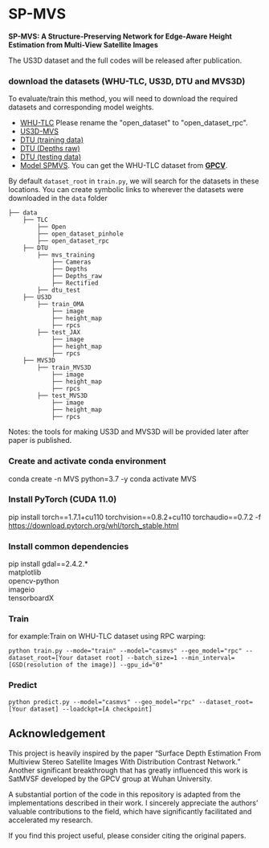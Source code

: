 # SP-MVS

**SP-MVS: A Structure-Preserving Network for Edge-Aware Height Estimation from Multi-View Satellite Images**

The US3D dataset and the full codes will be released after publication.

### download the datasets (WHU-TLC, US3D, DTU and MVS3D)

To evaluate/train this method, you will need to download the required datasets and corresponding model weights. 
* [WHU-TLC](https://github.com/WHU-GPCV/SatMVS/blob/main/WHU_TLC/readme.md) Please rename the "open_dataset" to "open_dataset_rpc".
* [US3D-MVS](https://ieee-dataport.org/open-access/data-fusion-contest-2019-dfc2019)
* [DTU (training data)](https://drive.google.com/file/d/1eDjh-_bxKKnEuz5h-HXS7EDJn59clx6V/view)
* [DTU (Depths raw)](https://virutalbuy-public.oss-cn-hangzhou.aliyuncs.com/share/cascade-stereo/CasMVSNet/dtu_data/dtu_train_hr/Depths_raw.zip)
* [DTU (testing data)](https://drive.google.com/file/d/1rX0EXlUL4prRxrRu2DgLJv2j7-tpUD4D/view?usp=sharing)
* [Model SPMVS](https://drive.google.com/file/d/1b8i1u69_9yMPJyqGcuTkCocyg0rVg4P3/view?usp=sharing).
You can get the WHU-TLC dataset from [**GPCV**](http://gpcv.whu.edu.cn/).

By default `dataset_root` in `train.py`, we will search for the datasets in these locations. You can create symbolic links to wherever the datasets were downloaded in the `data` folder

```Shell
├── data
    ├── TLC
        ├── Open
        ├── open_dataset_pinhole
        ├── open_dataset_rpc
    ├── DTU
        ├── mvs_training
            ├── Cameras
            ├── Depths
            ├── Depths_raw
            ├── Rectified
        ├── dtu_test
    ├── US3D
        ├── train_OMA
            ├── image
            ├── height_map
            ├── rpcs
        ├── test_JAX
            ├── image
            ├── height_map
            ├── rpcs
    ├── MVS3D
        ├── train_MVS3D
            ├── image
            ├── height_map
            ├── rpcs
        ├── test_MVS3D
            ├── image
            ├── height_map
            ├── rpcs
```

Notes: the tools for making US3D and MVS3D will be provided later after paper is published.
### Create and activate conda environment
conda create -n MVS python=3.7 -y
conda activate MVS

### Install PyTorch (CUDA 11.0)
pip install torch==1.7.1+cu110 torchvision==0.8.2+cu110 torchaudio==0.7.2 -f https://download.pytorch.org/whl/torch_stable.html

### Install common dependencies
pip install gdal==2.4.2.* \
            matplotlib \
            opencv-python \
            imageio \
            tensorboardX


### Train
for example:Train on WHU-TLC dataset using RPC warping:

`python train.py --mode="train" --model="casmvs" --geo_model="rpc" --dataset_root=[Your dataset root] --batch_size=1 --min_interval=[GSD(resolution of the image)] --gpu_id="0"`


### Predict

`python predict.py --model="casmvs" --geo_model="rpc" --dataset_root=[Your dataset] --loadckpt=[A checkpoint]`


## Acknowledgement
This project is heavily inspired by the paper “Surface Depth Estimation From Multiview Stereo Satellite Images With Distribution Contrast Network.” Another significant breakthrough that has greatly influenced this work is SatMVSF developed by the GPCV group at Wuhan University.

A substantial portion of the code in this repository is adapted from the implementations described in their work. I sincerely appreciate the authors’ valuable contributions to the field, which have significantly facilitated and accelerated my research.

If you find this project useful, please consider citing the original papers.


